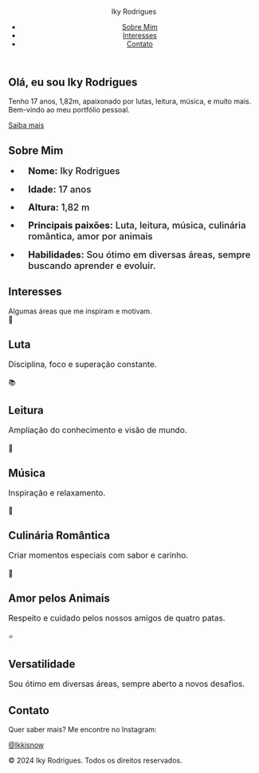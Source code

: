 <!DOCTYPE html>
<html lang="pt-BR">
<head>
<meta charset="UTF-8" />
<meta name="viewport" content="width=device-width, initial-scale=1" />
<title>Portfólio | Iky Rodrigues</title>
<style>
  @import url('https://fonts.googleapis.com/css2?family=Poppins:wght@400;600;700&display=swap');

  :root {
    --clr-bg: #ffffff;
    --clr-text-primary: #111827;
    --clr-text-secondary: #6b7280;
    --clr-accent: #000000;
    --clr-border: #e5e7eb;
    --transition-speed: 0.3s;
    --radius: 0.75rem;
    --max-width: 1200px;
    --spacing-xl: 4rem;
    --spacing-lg: 2.5rem;
    --spacing-md: 1.5rem;
    --spacing-sm: 1rem;
    --font-primary: 'Poppins', sans-serif;
  }

  /* Base Reset */
  *, *::before, *::after {
    box-sizing: border-box;
  }

  body {
    margin: 0;
    font-family: var(--font-primary);
    background-color: var(--clr-bg);
    color: var(--clr-text-primary);
    line-height: 1.6;
    font-size: 18px;
    min-height: 100vh;
    display: flex;
    flex-direction: column;
  }

  a {
    color: var(--clr-accent);
    text-decoration: none;
    transition: color var(--transition-speed);
  }
  a:hover,
  a:focus {
    color: #444444;
    outline: none;
  }

  main {
    flex-grow: 1;
    max-width: var(--max-width);
    width: 90%;
    margin: 0 auto;
    padding-bottom: var(--spacing-xl);
  }

  /* Header */
  header {
    position: sticky;
    top: 0;
    z-index: 1000;
    background: #fff;
    border-bottom: 1px solid var(--clr-border);
    padding: var(--spacing-sm) var(--spacing-lg);
    display: flex;
    align-items: center;
    justify-content: space-between;
    user-select: none;
  }

  .logo {
    font-weight: 700;
    font-size: 1.5rem;
    color: var(--clr-accent);
  }

  nav ul {
    list-style: none;
    display: flex;
    gap: var(--spacing-md);
    margin: 0;
    padding: 0;
  }

  nav li a {
    font-weight: 600;
    font-size: 1rem;
    padding: 0.35rem 0.75rem;
    border-radius: var(--radius);
    transition: background-color var(--transition-speed), color var(--transition-speed);
  }

  nav li a:hover,
  nav li a:focus {
    background-color: var(--clr-border);
    outline: none;
  }

  /* Hero Section */
  .hero {
    margin-top: var(--spacing-xl);
    text-align: center;
    padding: 0 var(--spacing-lg);
    max-width: 700px;
    margin-left: auto;
    margin-right: auto;
  }

  .hero h1 {
    font-size: clamp(3rem, 5vw, 4.5rem);
    font-weight: 800;
    margin-bottom: var(--spacing-md);
    line-height: 1.1;
    color: var(--clr-accent);
  }

  .hero p {
    font-size: 1.25rem;
    color: var(--clr-text-secondary);
    user-select: text;
  }

  .hero .btn-primary {
    margin-top: var(--spacing-lg);
    background-color: var(--clr-accent);
    color: white;
    font-weight: 700;
    font-size: 1.2rem;
    padding: 0.85rem 2.75rem;
    border: none;
    border-radius: var(--radius);
    cursor: pointer;
    box-shadow: 0 6px 12px rgba(0,0,0,0.1);
    transition: background-color var(--transition-speed), transform var(--transition-speed);
  }

  .hero .btn-primary:hover, .hero .btn-primary:focus {
    background-color: #333333;
    outline: none;
    transform: scale(1.05);
  }

  /* Sections common style */
  section {
    margin-top: var(--spacing-xl);
    padding: var(--spacing-lg);
  }

  section h2 {
    font-size: 2.25rem;
    font-weight: 700;
    margin-bottom: var(--spacing-lg);
    color: var(--clr-accent);
    border-bottom: 3px solid var(--clr-accent);
    display: inline-block;
    padding-bottom: 0.3rem;
  }

  section p {
    color: var(--clr-text-secondary);
    font-size: 1.125rem;
    max-width: 600px;
    line-height: 1.5;
    margin-bottom: var(--spacing-lg);
  }

  /* AboutMe list */
  .about-list {
    max-width: 400px;
    padding-left: 1rem;
    margin: 0;
  }
  .about-list li {
    font-weight: 500;
    margin-bottom: 0.9rem;
    font-size: 1.15rem;
    border-left: 4px solid var(--clr-accent);
    padding-left: 1rem;
    user-select: text;
  }

  /* Interests – minimal cards in grid */
  .interests-grid {
    display: grid;
    grid-template-columns: repeat(auto-fit,minmax(240px,1fr));
    gap: var(--spacing-md);
    max-width: 900px;
  }

  .interest-card {
    background: #f9fafb;
    border-radius: var(--radius);
    box-shadow: 0 3px 8px rgb(0 0 0 / 0.1);
    padding: var(--spacing-md);
    display: flex;
    flex-direction: column;
    align-items: center;
    text-align: center;
    cursor: default;
    user-select: none;
    transition: transform var(--transition-speed), box-shadow var(--transition-speed);
  }
  .interest-card:hover,
  .interest-card:focus-within {
    transform: translateY(-5px);
    box-shadow: 0 10px 30px rgb(0 0 0 / 0.15);
    outline: none;
  }

  .interest-icon {
    font-size: 2.8rem;
    color: var(--clr-accent);
    margin-bottom: var(--spacing-sm);
  }
  .interest-title {
    font-weight: 700;
    font-size: 1.3rem;
    margin-bottom: 0.35rem;
    color: var(--clr-text-primary);
  }
  .interest-desc {
    color: var(--clr-text-secondary);
    font-size: 1rem;
    font-weight: 400;
    line-height: 1.4;
  }

  /* Contact */
  #contato p, #contato a {
    max-width: 500px;
    color: var(--clr-text-secondary);
    font-size: 1.1rem;
    user-select: text;
  }

  #contato a {
    font-weight: 600;
    color: var(--clr-accent);
    transition: color var(--transition-speed);
  }
  #contato a:hover, #contato a:focus {
    color: #333333;
    outline: none;
  }

  /* Footer */
  footer {
    text-align: center;
    color: var(--clr-text-secondary);
    padding: var(--spacing-md);
    font-size: 0.9rem;
    user-select: none;
  }

  /* Scroll behavior smooth */
  html {
    scroll-behavior: smooth;
  }

  /* Responsive */
  @media (max-width: 480px) {
    .hero h1 {
      font-size: 2.4rem;
    }
    nav li a {
      font-size: 0.9rem;
    }
    .interests-grid {
      grid-template-columns: 1fr;
    }
  }
</style>
</head>
<body>
<header>
  <div class="logo" tabindex="0" aria-label="Logo Iky Rodrigues">Iky Rodrigues</div>
  <nav aria-label="Navegação principal">
    <ul>
      <li><a href="#sobre-mim" tabindex="0">Sobre Mim</a></li>
      <li><a href="#interesses" tabindex="0">Interesses</a></li>
      <li><a href="#contato" tabindex="0">Contato</a></li>
    </ul>
  </nav>
</header>

<main>
  <section class="hero" role="banner">
    <h1>Olá, eu sou Iky Rodrigues</h1>
    <p>Tenho 17 anos, 1,82m, apaixonado por lutas, leitura, música, e muito mais. Bem-vindo ao meu portfólio pessoal.</p>
    <a href="https://instagram.com/Ikkisnow" target="_blank" rel="noopener" class="btn-primary" aria-label="Saiba mais no Instagram Ikkisnow">Saiba mais</a>
  </section>

  <section id="sobre-mim" tabindex="-1" aria-labelledby="sobre-mim-title">
    <h2 id="sobre-mim-title">Sobre Mim</h2>
    <ul class="about-list" aria-label="Detalhes sobre Iky Rodrigues">
      <li><strong>Nome:</strong> Iky Rodrigues</li>
      <li><strong>Idade:</strong> 17 anos</li>
      <li><strong>Altura:</strong> 1,82 m</li>
      <li><strong>Principais paixões:</strong> Luta, leitura, música, culinária romântica, amor por animais</li>
      <li><strong>Habilidades:</strong> Sou ótimo em diversas áreas, sempre buscando aprender e evoluir.</li>
    </ul>
  </section>

  <section id="interesses" tabindex="-1" aria-labelledby="interesses-title" aria-describedby="interesses-desc">
    <h2 id="interesses-title">Interesses</h2>
    <p id="interesses-desc" style="max-width: 480px; margin-bottom: var(--spacing-lg); color: var(--clr-text-secondary); user-select: text;">
      Algumas áreas que me inspiram e motivam.
    </p>
    <div class="interests-grid" aria-label="Lista de interesses de Iky Rodrigues">
      <article class="interest-card" tabindex="0" aria-label="Interesse Luta">
        <div class="interest-icon" aria-hidden="true">🥋</div>
        <h3 class="interest-title">Luta</h3>
        <p class="interest-desc">Disciplina, foco e superação constante.</p>
      </article>
      <article class="interest-card" tabindex="0" aria-label="Interesse Leitura">
        <div class="interest-icon" aria-hidden="true">📚</div>
        <h3 class="interest-title">Leitura</h3>
        <p class="interest-desc">Ampliação do conhecimento e visão de mundo.</p>
      </article>
      <article class="interest-card" tabindex="0" aria-label="Interesse Música">
        <div class="interest-icon" aria-hidden="true">🎵</div>
        <h3 class="interest-title">Música</h3>
        <p class="interest-desc">Inspiração e relaxamento.</p>
      </article>
      <article class="interest-card" tabindex="0" aria-label="Interesse Culinária Romântica">
        <div class="interest-icon" aria-hidden="true">🍳</div>
        <h3 class="interest-title">Culinária Romântica</h3>
        <p class="interest-desc">Criar momentos especiais com sabor e carinho.</p>
      </article>
      <article class="interest-card" tabindex="0" aria-label="Interesse Animais">
        <div class="interest-icon" aria-hidden="true">🐾</div>
        <h3 class="interest-title">Amor pelos Animais</h3>
        <p class="interest-desc">Respeito e cuidado pelos nossos amigos de quatro patas.</p>
      </article>
      <article class="interest-card" tabindex="0" aria-label="Interesse Versatilidade">
        <div class="interest-icon" aria-hidden="true">⭐</div>
        <h3 class="interest-title">Versatilidade</h3>
        <p class="interest-desc">Sou ótimo em diversas áreas, sempre aberto a novos desafios.</p>
      </article>
    </div>
  </section>

  <section id="contato" tabindex="-1" aria-labelledby="contato-title">
    <h2 id="contato-title">Contato</h2>
    <p>Quer saber mais? Me encontre no Instagram:</p>
    <p>
      <a href="https://instagram.com/Ikkisnow" target="_blank" rel="noopener noreferrer" aria-label="Instagram Iky Rodrigues">@Ikkisnow</a>
    </p>
  </section>
</main>

<footer>
  <p>© 2024 Iky Rodrigues. Todos os direitos reservados.</p>
</footer>
</body>
</html>
